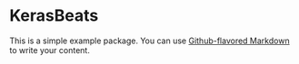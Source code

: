 # KerasBeats

This is a simple example package. You can use
[Github-flavored Markdown](https://guides.github.com/features/mastering-markdown/)
to write your content.